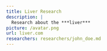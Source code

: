 ```yaml
---
title: Liver Research
description: |
  Research about the ***liver***
picture: /avatar.png
url: liver.com
researchers: researchers/john_doe.md
---
```



